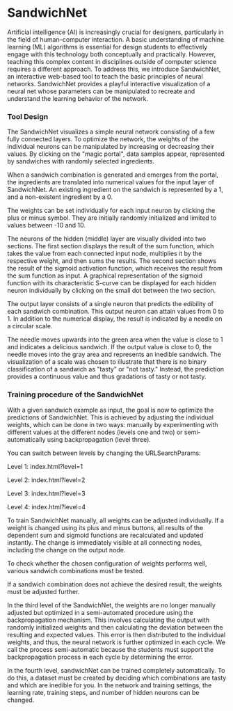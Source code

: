 # SandwichNet
Artificial intelligence (AI) is increasingly crucial for designers, particularly in the field of human–computer interaction. A basic understanding of machine learning (ML) algorithms is essential for design students to effectively engage with this technology both conceptually and practically. However, teaching this complex content in disciplines outside of computer science requires a different approach. To address this, we introduce SandwichNet, an interactive web-based tool to teach the basic principles of neural networks. SandwichNet provides a playful interactive visualization of a neural net whose parameters can be manipulated to recreate and understand the learning behavior of the network.


### Tool Design
The SandwichNet visualizes a simple neural network consisting of a few fully connected layers. To optimize the network, the weights of the individual neurons can be manipulated by increasing or decreasing their values. By clicking on the "magic portal", data samples appear, represented by sandwiches with randomly selected ingredients.

When a sandwich combination is generated and emerges from the portal, the ingredients are translated into numerical values for the input layer of SandwichNet. An existing ingredient on the sandwich is represented by a 1, and a non-existent ingredient by a 0.

The weights can be set individually for each input neuron by clicking the plus or minus symbol. They are initially randomly initialized and limited to values between -10 and 10.

The neurons of the hidden (middle) layer are visually divided into two sections. The first section displays the result of the sum function, which takes the value from each connected input node, multiplies it by the respective weight, and then sums the results. The second section shows the result of the sigmoid activation function, which receives the result from the sum function as input. A graphical representation of the sigmoid function with its characteristic S-curve can be displayed for each hidden neuron individually by clicking on the small dot between the two section.

The output layer consists of a single neuron that predicts the edibility of each sandwich combination. This output neuron can attain values from 0 to 1. In addition to the numerical display, the result is indicated by a needle on a circular scale.

The needle moves upwards into the green area when the value is close to 1 and indicates a delicious sandwich. If the output value is close to 0, the needle moves into the gray area and represents an inedible sandwich. The visualization of a scale was chosen to illustrate that there is no binary classification of a sandwich as "tasty" or "not tasty." Instead, the prediction provides a continuous value and thus gradations of tasty or not tasty.

### Training procedure of the SandwichNet

With a given sandwich example as input, the goal is now to optimize the predictions of SandwichNet. This is achieved by adjusting the individual weights, which can be done in two ways: manually by experimenting with different values at the different nodes (levels one and two) or semi-automatically using backpropagation (level three).

You can switch between levels by changing the URLSearchParams:

Level 1:
index.html?level=1

Level 2:
index.html?level=2

Level 3:
index.html?level=3

Level 4:
index.html?level=4

To train SandwichNet manually, all weights can be adjusted individually. If a weight is changed using its plus and minus buttons, all results of the dependent sum and sigmoid functions are recalculated and updated instantly. The change is immediately visible at all connecting nodes, including the change on the output node.

To check whether the chosen configuration of weights performs well, various sandwich combinations must be tested.

If a sandwich combination does not achieve the desired result, the weights must be adjusted further.

In the third level of the SandwichNet, the weights are no longer manually adjusted but optimized in a semi-automated procedure using the backpropagation mechanism. This involves calculating the output with randomly initialized weights and then calculating the deviation between the resulting and expected values. This error is then distributed to the individual weights, and thus, the neural network is further optimized in each cycle. We call the process semi-automatic because the students must support the backpropagation process in each cycle by determining the error. 

In the fourth level, sandwichNet can be trained completely automatically. To do this, a dataset must be created by deciding which combinations are tasty and which are inedible for you. In the network and training settings, the learning rate, training steps, and number of hidden neurons can be changed.